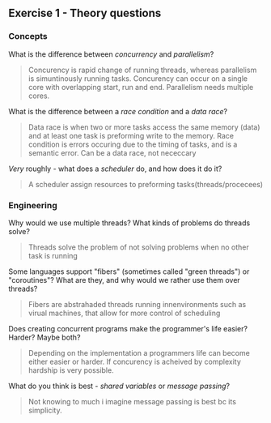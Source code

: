 Exercise 1 - Theory questions
-----------------------------

### Concepts

What is the difference between *concurrency* and *parallelism*?
> Concurency is rapid change of running threads, whereas parallelism is simuntinously running tasks. Concurency can occur on a single core with overlapping start, run and end. Parallelism needs multiple cores.

What is the difference between a *race condition* and a *data race*? 
> Data race is when two or more tasks access the same memory (data) and at least one task is preforming write to the memory.
Race condition is errors occuring due to the timing of tasks, and is a semantic error. Can be a data race, not nececcary
 
*Very* roughly - what does a *scheduler* do, and how does it do it?
> A scheduler assign resources to preforming tasks(threads/procecees)


### Engineering

Why would we use multiple threads? What kinds of problems do threads solve?
> Threads solve the problem of not solving problems when no other task is running

Some languages support "fibers" (sometimes called "green threads") or "coroutines"? What are they, and why would we rather use them over threads?
> Fibers are abstrahaded threads running innenvironments such as virual machines, that allow for more control of scheduling

Does creating concurrent programs make the programmer's life easier? Harder? Maybe both?
> Depending on the implementation a programmers life can become either easier or harder. If concurency is acheived by complexity hardship is very possible.

What do you think is best - *shared variables* or *message passing*?
> Not knowing to much i imagine message passing is best bc its simplicity.


